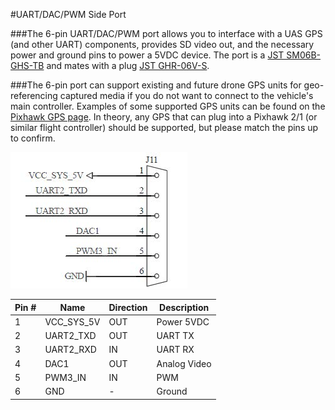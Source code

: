 #UART/DAC/PWM Side Port

###The 6-pin UART/DAC/PWM port allows you to interface with a UAS GPS (and other UART) components, provides SD video out, and the necessary power and ground pins to power a 5VDC device.  The port is a [JST SM06B-GHS-TB](http://tinyurl.com/hrlfyu8) and mates with a plug [JST GHR-06V-S](http://www.digikey.com/product-detail/en/jst-sales-america-inc/GHR-06V-S/455-1596-ND/807818).

###The 6-pin port can support existing and future drone GPS units for geo-referencing captured media if you do not want to connect to the vehicle's main controller. Examples of some supported GPS units can be found on the [Pixhawk GPS page](https://pixhawk.org/peripherals/sensors/gps). In theory, any GPS that can plug into a Pixhawk 2/1 (or similar flight controller) should be supported, but please match the pins up to confirm.

![](/assets/uart_dac_pwm.jpg)

| Pin #    | Name                | Direction    | Description          |
|----------|---------------------|--------------|----------------------|
|    1     | VCC_SYS_5V          | OUT          | Power 5VDC               |
|    2     | UART2_TXD           | OUT          | UART TX|
|    3     | UART2_RXD           | IN           | UART RX|
|    4     | DAC1                | OUT          | Analog Video            |
|    5     | PWM3_IN             | IN           | PWM|
|    6     | GND                 | -            | Ground |

